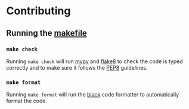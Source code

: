 # Contributing

## Running the [makefile](https://github.com/kylepollina/objexplore/blob/main/Makefile)

### `make check`
Running `make check` will run [mypy]() and [flake8]() to check the code is typed correctly and to make sure it follows the [PEP8]() guidelines.

### `make format`
Running `make format` will run the [black]() code formatter to automatically format the code.
